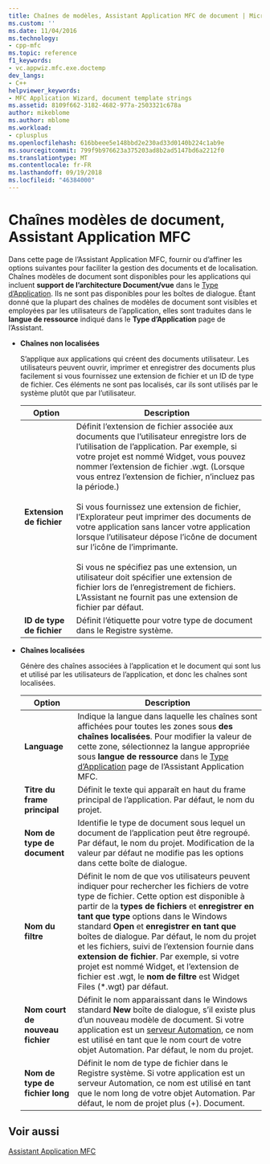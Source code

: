 ```yaml
---
title: Chaînes de modèles, Assistant Application MFC de document | Microsoft Docs
ms.custom: ''
ms.date: 11/04/2016
ms.technology:
- cpp-mfc
ms.topic: reference
f1_keywords:
- vc.appwiz.mfc.exe.doctemp
dev_langs:
- C++
helpviewer_keywords:
- MFC Application Wizard, document template strings
ms.assetid: 8109f662-3182-4682-977a-2503321c678a
author: mikeblome
ms.author: mblome
ms.workload:
- cplusplus
ms.openlocfilehash: 616bbeee5e148bbd2e230ad33d0140b224c1ab9e
ms.sourcegitcommit: 799f9b976623a375203ad8b2ad5147bd6a2212f0
ms.translationtype: MT
ms.contentlocale: fr-FR
ms.lasthandoff: 09/19/2018
ms.locfileid: "46384000"
---
```

# <a name="document-template-strings-mfc-application-wizard"></a>Chaînes modèles de document, Assistant Application MFC

Dans cette page de l’Assistant Application MFC, fournir ou d’affiner les options suivantes pour faciliter la gestion des documents et de localisation. Chaînes modèles de document sont disponibles pour les applications qui incluent **support de l’architecture Document/vue** dans le [Type d’Application](../../mfc/reference/application-type-mfc-application-wizard.md). Ils ne sont pas disponibles pour les boîtes de dialogue. Étant donné que la plupart des chaînes de modèles de document sont visibles et employées par les utilisateurs de l’application, elles sont traduites dans le **langue de ressource** indiqué dans le **Type d’Application** page de l’Assistant.

- **Chaînes non localisées**

   S’applique aux applications qui créent des documents utilisateur. Les utilisateurs peuvent ouvrir, imprimer et enregistrer des documents plus facilement si vous fournissez une extension de fichier et un ID de type de fichier. Ces éléments ne sont pas localisés, car ils sont utilisés par le système plutôt que par l’utilisateur.

   |Option|Description|
   |------------|-----------------|
   |**Extension de fichier**|Définit l’extension de fichier associée aux documents que l’utilisateur enregistre lors de l’utilisation de l’application. Par exemple, si votre projet est nommé Widget, vous pouvez nommer l’extension de fichier .wgt. (Lorsque vous entrez l’extension de fichier, n’incluez pas la période.)<br /><br /> Si vous fournissez une extension de fichier, l’Explorateur peut imprimer des documents de votre application sans lancer votre application lorsque l’utilisateur dépose l’icône de document sur l’icône de l’imprimante.<br /><br /> Si vous ne spécifiez pas une extension, un utilisateur doit spécifier une extension de fichier lors de l’enregistrement de fichiers. L’Assistant ne fournit pas une extension de fichier par défaut.|
   |**ID de type de fichier**|Définit l’étiquette pour votre type de document dans le Registre système.|

- **Chaînes localisées**

   Génère des chaînes associées à l’application et le document qui sont lus et utilisé par les utilisateurs de l’application, et donc les chaînes sont localisées.

   |Option|Description|
   |------------|-----------------|
   |**Language**|Indique la langue dans laquelle les chaînes sont affichées pour toutes les zones sous **des chaînes localisées**. Pour modifier la valeur de cette zone, sélectionnez la langue appropriée sous **langue de ressource** dans le [Type d’Application](../../mfc/reference/application-type-mfc-application-wizard.md) page de l’Assistant Application MFC.|
   |**Titre du frame principal**|Définit le texte qui apparaît en haut du frame principal de l’application. Par défaut, le nom du projet.|
   |**Nom de type de document**|Identifie le type de document sous lequel un document de l’application peut être regroupé. Par défaut, le nom du projet. Modification de la valeur par défaut ne modifie pas les options dans cette boîte de dialogue.|
   |**Nom du filtre**|Définit le nom de que vos utilisateurs peuvent indiquer pour rechercher les fichiers de votre type de fichier. Cette option est disponible à partir de la **types de fichiers** et **enregistrer en tant que type** options dans le Windows standard **Open** et **enregistrer en tant que** boîtes de dialogue. Par défaut, le nom du projet et les fichiers, suivi de l’extension fournie dans **extension de fichier**. Par exemple, si votre projet est nommé Widget, et l’extension de fichier est .wgt, le **nom de filtre** est Widget Files (*.wgt) par défaut.|
   |**Nom court de nouveau fichier**|Définit le nom apparaissant dans le Windows standard **New** boîte de dialogue, s’il existe plus d’un nouveau modèle de document. Si votre application est un [serveur Automation](../../mfc/automation-servers.md), ce nom est utilisé en tant que le nom court de votre objet Automation. Par défaut, le nom du projet.|
   |**Nom de type de fichier long**|Définit le nom de type de fichier dans le Registre système. Si votre application est un serveur Automation, ce nom est utilisé en tant que le nom long de votre objet Automation. Par défaut, le nom de projet plus (+). Document.|

## <a name="see-also"></a>Voir aussi

[Assistant Application MFC](../../mfc/reference/mfc-application-wizard.md)


